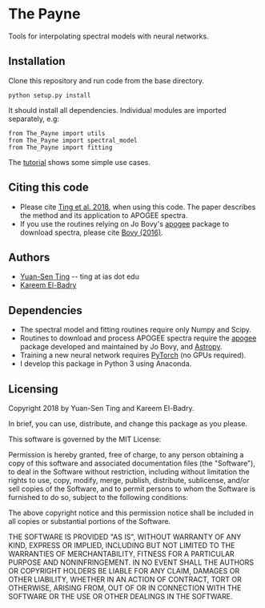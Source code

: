 # The Payne
Tools for interpolating spectral models with neural networks. 

## Installation 
Clone this repository and run code from the base directory.
```
python setup.py install
````

It should install all dependencies. Individual modules are imported separately, e.g:
```
from The_Payne import utils
from The_Payne import spectral_model
from The_Payne import fitting
```

The [tutorial](https://github.com/tingyuansen/The_Payne/blob/master/tutorial.ipynb) shows some simple use cases. 

## Citing this code
* Please cite [Ting et al. 2018](http://adsabs.harvard.edu/cgi-bin/bib_query?arXiv:1804.01530), when using this code. The paper describes the method and its application to APOGEE spectra.
* If you use the routines relying on Jo Bovy's [apogee](https://github.com/jobovy/apogee) package to download spectra, please cite [Bovy (2016)](http://adsabs.harvard.edu/cgi-bin/bib_query?arXiv:1510.06745).

## Authors
* [Yuan-Sen Ting](http://www.sns.ias.edu/~ting/) -- ting at ias dot edu
* [Kareem El-Badry](http://w.astro.berkeley.edu/~kelbadry/)

## Dependencies 
* The spectral model and fitting routines require only Numpy and Scipy.
* Routines to download and process APOGEE spectra require the [apogee](https://github.com/jobovy/apogee) package developed and maintained by Jo Bovy, and [Astropy](http://www.astropy.org/).
* Training a new neural network requires [PyTorch](http://pytorch.org/) (no GPUs required).
* I develop this package in Python 3 using Anaconda.

## Licensing

Copyright 2018 by Yuan-Sen Ting and Kareem El-Badry.

In brief, you can use, distribute, and change this package as you please. 

This software is governed by the MIT License:

Permission is hereby granted, free of charge, to any person obtaining a copy
of this software and associated documentation files (the "Software"), to deal
in the Software without restriction, including without limitation the rights
to use, copy, modify, merge, publish, distribute, sublicense, and/or sell
copies of the Software, and to permit persons to whom the Software is
furnished to do so, subject to the following conditions:

The above copyright notice and this permission notice shall be included in
all copies or substantial portions of the Software.

THE SOFTWARE IS PROVIDED "AS IS", WITHOUT WARRANTY OF ANY KIND, EXPRESS OR
IMPLIED, INCLUDING BUT NOT LIMITED TO THE WARRANTIES OF MERCHANTABILITY,
FITNESS FOR A PARTICULAR PURPOSE AND NONINFRINGEMENT. IN NO EVENT SHALL THE
AUTHORS OR COPYRIGHT HOLDERS BE LIABLE FOR ANY CLAIM, DAMAGES OR OTHER
LIABILITY, WHETHER IN AN ACTION OF CONTRACT, TORT OR OTHERWISE, ARISING FROM,
OUT OF OR IN CONNECTION WITH THE SOFTWARE OR THE USE OR OTHER DEALINGS IN
THE SOFTWARE.
